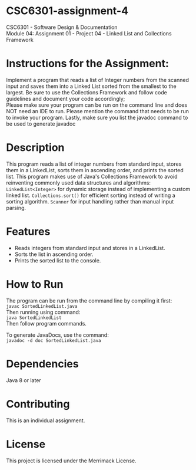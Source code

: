 # CSC6301-assignment-4
CSC6301 - Software Design &amp; Documentation <br />
Module 04: Assignment 01 - Project 04 - Linked List and Collections Framework

# Instructions for the Assignment:
Implement a program that reads a list of Integer numbers from the scanned input and saves them into a Linked List sorted from the smallest to the largest. Be sure to use the Collections Framework and follow code guidelines and document your code accordingly; <br />
Please make sure your program can be run on the command line and does NOT need an IDE to run. Please mention the command that needs to be run to invoke your program. Lastly, make sure you list the javadoc command to be used to generate javadoc

# Description
This program reads a list of integer numbers from standard input, stores them in a LinkedList, sorts them in ascending order, and prints the sorted list.
This program makes use of Java's Collections Framework to avoid reinventing commonly used data structures and algorithms:
 ```LinkedList<Integer>``` for dynamic storage instead of implementing a custom linked list.
 ```Collections.sort()``` for efficient sorting instead of writing a sorting algorithm.
 ```Scanner``` for input handling rather than manual input parsing.

# Features
- Reads integers from standard input and stores in a LinkedList.
- Sorts the list in ascending order.
- Prints the sorted list to the console.

# How to Run
The program can be run from the command line by compiling it first: <br />
    ```
    javac SortedLinkedList.java
    ```
    <br />
Then running using command: <br />
    ```
    java SortedLinkedList
    ```
    <br />
Then follow program commands. <br />

To generate JavaDocs, use the command:<br />
    ```
    javadoc -d doc SortedLinkedList.java
    ```
    <br />

# Dependencies
Java 8 or later

# Contributing
This is an individual assignment.

# License
This project is licensed under the Merrimack License.
